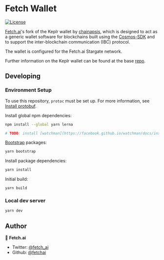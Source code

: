 # Fetch Wallet

[![License](https://img.shields.io/badge/License-Apache%202.0-blue.svg)](https://opensource.org/licenses/Apache-2.0)

[Fetch.ai](https://fetch.ai)'s fork of the Keplr wallet by [chainapsis](https://github.com/chainapsis), which is designed to act as a generic wallet software for blockchains built using the [Cosmos-SDK](https://github.com/cosmos/cosmos-sdk) and to support the inter-blockchain communication (IBC) protocol.

The wallet is configured for the Fetch.ai Stargate network. 

Further information on the Keplr wallet can be found at the base [repo](https://github.com/chainapsis/keplr-extension).  

## Developing

### Environment Setup

To use this repository, `protoc` must be set up. For more information, see [Install protobuf](https://grpc.io/docs/protoc-installation/).

Install global npm dependencies:

```bash
npm install --global yarn lerna

# TODO: install [watchman](https://facebook.github.io/watchman/docs/install.html)
```

[Bootstrap](https://lerna.js.org/#command-bootstrap) packages:

```bash
yarn bootstrap
```

Install package dependencies:

```bash
yarn install
```

Initial build:

```bash
yarn build
```

### Local dev server

```bash
yarn dev
```

## Author

👤 **Fetch.ai**

* Twitter: [@fetch_ai](https://twitter.com/Fetch_ai)
* Github: [@fetchai](https://github.com/fetchai)
